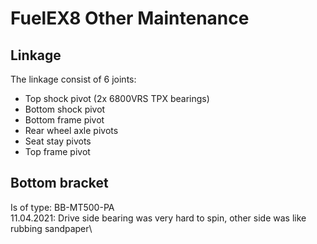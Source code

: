 # FuelEX8 Other Maintenance

## Linkage

The linkage consist of 6 joints:
- Top shock pivot (2x 6800VRS  TPX bearings)
- Bottom shock pivot
- Bottom frame pivot
- Rear wheel axle pivots
- Seat stay pivots
- Top frame pivot


## Bottom bracket

Is of type: BB-MT500-PA\
11.04.2021: Drive side bearing was very hard to spin, other side was like rubbing sandpaper\
